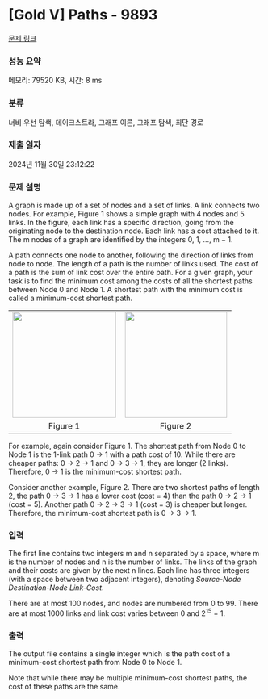 # [Gold V] Paths - 9893 

[문제 링크](https://www.acmicpc.net/problem/9893) 

### 성능 요약

메모리: 79520 KB, 시간: 8 ms

### 분류

너비 우선 탐색, 데이크스트라, 그래프 이론, 그래프 탐색, 최단 경로

### 제출 일자

2024년 11월 30일 23:12:22

### 문제 설명

<p>A graph is made up of a set of nodes and a set of links. A link connects two nodes. For example, Figure 1 shows a simple graph with 4 nodes and 5 links. In the figure, each link has a specific direction, going from the originating node to the destination node. Each link has a cost attached to it. The m nodes of a graph are identified by the integers 0, 1, ..., m − 1.</p>

<p>A path connects one node to another, following the direction of links from node to node. The length of a path is the number of links used. The cost of a path is the sum of link cost over the entire path. For a given graph, your task is to find the minimum cost among the costs of all the shortest paths between Node 0 and Node 1. A shortest path with the minimum cost is called a minimum-cost shortest path.</p>

<table class="table table-bordered" style="width:100%;">
	<tbody>
		<tr>
			<td style="width: 50%; text-align: center;"><img alt="" src="https://upload.acmicpc.net/0a1cf379-85c2-4b76-9fd3-8b62275ca673/-/preview/" style="width: 205px; height: 210px;"></td>
			<td style="width: 50%; text-align: center;"><img alt="" src="https://upload.acmicpc.net/f1426135-e289-4001-a32e-c1f909334ba0/-/preview/" style="width: 202px; height: 210px;"></td>
		</tr>
		<tr>
			<td style="width: 50%; text-align: center;">Figure 1</td>
			<td style="width: 50%; text-align: center;">Figure 2</td>
		</tr>
	</tbody>
</table>

<p>For example, again consider Figure 1. The shortest path from Node 0 to Node 1 is the 1-link path 0 → 1 with a path cost of 10. While there are cheaper paths: 0 → 2 → 1 and 0 → 3 → 1, they are longer (2 links). Therefore, 0 → 1 is the minimum-cost shortest path.</p>

<p>Consider another example, Figure 2. There are two shortest paths of length 2, the path 0 → 3 → 1 has a lower cost (cost = 4) than the path 0 → 2 → 1 (cost = 5). Another path 0 → 2 → 3 → 1 (cost = 3) is cheaper but longer. Therefore, the minimum-cost shortest path is 0 → 3 → 1.</p>

### 입력 

 <p>The first line contains two integers m and n separated by a space, where m is the number of nodes and n is the number of links. The links of the graph and their costs are given by the next n lines. Each line has three integers (with a space between two adjacent integers), denoting <em>Source-Node Destination-Node Link-Cost</em>.</p>

<p>There are at most 100 nodes, and nodes are numbered from 0 to 99. There are at most 1000 links and link cost varies between 0 and 2<sup>15</sup> − 1.</p>

### 출력 

 <p>The output file contains a single integer which is the path cost of a minimum-cost shortest path from Node 0 to Node 1.</p>

<p>Note that while there may be multiple minimum-cost shortest paths, the cost of these paths are the same.</p>

